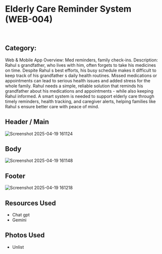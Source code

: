 <h1>Elderly Care Reminder System (WEB-004)</h1>
<br>
<h2>Category:</h2>
Web & Mobile App
Overview: Med reminders, family check-ins.
Description: Rahul s grandfather, who lives with him, often forgets to take his medicines on time. Despite
Rahul s best efforts, his busy schedule makes it difficult to keep track of his grandfather s daily health
routines. Missed medications or appointments can lead to serious health issues and added stress for the
whole family. Rahul needs a simple, reliable solution that reminds his grandfather about his medications and
appointments - while also keeping Rahul informed. A smart system is needed to support elderly care through
timely reminders, health tracking, and caregiver alerts, helping families like Rahul s ensure better care with
peace of mind.


<h2>Header / Main</h2>

![Screenshot 2025-04-19 161124](https://github.com/user-attachments/assets/859ac7dd-c155-4ac5-ba7e-a48fe5b7130b)

<h2>Body</h2>


![Screenshot 2025-04-19 161148](https://github.com/user-attachments/assets/bcb33b45-c22d-4f3a-919e-1d16c78e85e1)

<h2>Footer</h2>


![Screenshot 2025-04-19 161218](https://github.com/user-attachments/assets/060b1376-274d-44e9-ac27-2e4c9af8f23e)


<h2>Resources Used</h2>
<ul>
  <li>Chat gpt</li>
  <li>Gemini</li>
</ul>
<h2>Photos Used</h2>
<ul>
  <li>Unlist</li>
</ul>
